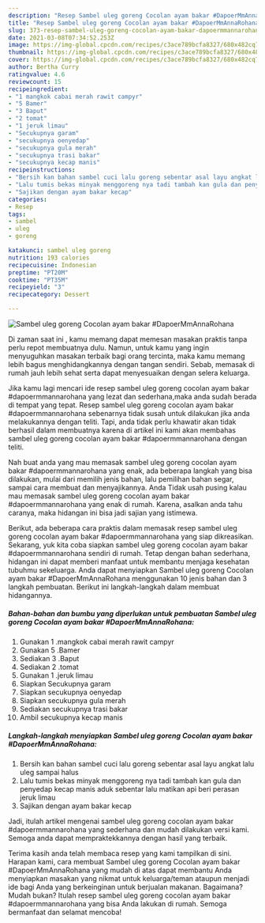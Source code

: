 ```yaml
---
description: "Resep Sambel uleg goreng Cocolan ayam bakar #DapoerMmAnnaRohana yang nikmat dan Mudah Dibuat"
title: "Resep Sambel uleg goreng Cocolan ayam bakar #DapoerMmAnnaRohana yang nikmat dan Mudah Dibuat"
slug: 373-resep-sambel-uleg-goreng-cocolan-ayam-bakar-dapoermmannarohana-yang-nikmat-dan-mudah-dibuat
date: 2021-03-08T07:34:52.253Z
image: https://img-global.cpcdn.com/recipes/c3ace789bcfa8327/680x482cq70/sambel-uleg-goreng-cocolan-ayam-bakar-dapoermmannarohana-foto-resep-utama.jpg
thumbnail: https://img-global.cpcdn.com/recipes/c3ace789bcfa8327/680x482cq70/sambel-uleg-goreng-cocolan-ayam-bakar-dapoermmannarohana-foto-resep-utama.jpg
cover: https://img-global.cpcdn.com/recipes/c3ace789bcfa8327/680x482cq70/sambel-uleg-goreng-cocolan-ayam-bakar-dapoermmannarohana-foto-resep-utama.jpg
author: Bertha Curry
ratingvalue: 4.6
reviewcount: 15
recipeingredient:
- "1 mangkok cabai merah rawit campyr"
- "5 Bamer"
- "3 Baput"
- "2 tomat"
- "1 jeruk limau"
- "Secukupnya garam"
- "secukupnya oenyedap"
- "secukupnya gula merah"
- "secukupnya trasi bakar"
- "secukupnya kecap manis"
recipeinstructions:
- "Bersih kan bahan sambel cuci lalu goreng sebentar asal layu angkat lalu uleg sampai halus"
- "Lalu tumis bekas minyak menggoreng nya tadi tambah kan gula dan penyedap kecap manis aduk sebentar lalu matikan api beri perasan jeruk limau"
- "Sajikan dengan ayam bakar kecap"
categories:
- Resep
tags:
- sambel
- uleg
- goreng

katakunci: sambel uleg goreng 
nutrition: 193 calories
recipecuisine: Indonesian
preptime: "PT20M"
cooktime: "PT35M"
recipeyield: "3"
recipecategory: Dessert

---
```



![Sambel uleg goreng Cocolan ayam bakar #DapoerMmAnnaRohana](https://img-global.cpcdn.com/recipes/c3ace789bcfa8327/680x482cq70/sambel-uleg-goreng-cocolan-ayam-bakar-dapoermmannarohana-foto-resep-utama.jpg)

Di zaman  saat ini , kamu memang dapat memesan masakan praktis tanpa perlu repot membuatnya dulu. Namun, untuk kamu yang ingin menyuguhkan masakan terbaik bagi orang tercinta, maka kamu memang lebih bagus menghidangkannya dengan tangan sendiri. Sebab, memasak di rumah jauh lebih sehat serta dapat menyesuaikan dengan selera keluarga.

Jika kamu lagi mencari ide resep sambel uleg goreng cocolan ayam bakar #dapoermmannarohana yang lezat dan sederhana,maka anda sudah berada di tempat yang tepat. Resep sambel uleg goreng cocolan ayam bakar #dapoermmannarohana  sebenarnya tidak susah untuk dilakukan jika anda melakukannya dengan teliti. Tapi, anda tidak perlu khawatir akan tidak berhasil dalam membuatnya 
karena di artikel ini kami akan membahas sambel uleg goreng cocolan ayam bakar #dapoermmannarohana dengan teliti.  



Nah buat anda yang mau memasak sambel uleg goreng cocolan ayam bakar #dapoermmannarohana yang enak, ada beberapa langkah yang bisa dilakukan, mulai dari memilih jenis bahan, lalu pemilihan bahan segar, sampai cara membuat dan menyajikannya. Anda Tidak usah pusing kalau mau memasak sambel uleg goreng cocolan ayam bakar #dapoermmannarohana yang enak di rumah. Karena, asalkan anda  tahu caranya, maka hidangan ini bisa jadi sajian yang istimewa.

Berikut, ada beberapa cara praktis  dalam memasak resep sambel uleg goreng cocolan ayam bakar #dapoermmannarohana yang siap dikreasikan. Sekarang, yuk kita coba siapkan sambel uleg goreng cocolan ayam bakar #dapoermmannarohana sendiri di rumah. Tetap dengan bahan sederhana, hidangan ini dapat memberi manfaat untuk membantu menjaga kesehatan tubuhmu sekeluarga. Anda dapat menyiapkan Sambel uleg goreng Cocolan ayam bakar #DapoerMmAnnaRohana menggunakan 10 jenis bahan dan 3 langkah pembuatan. Berikut ini langkah-langkah dalam membuat hidangannya.

<!--inarticleads1-->

##### Bahan-bahan dan bumbu yang diperlukan untuk pembuatan Sambel uleg goreng Cocolan ayam bakar #DapoerMmAnnaRohana:

1. Gunakan 1 .mangkok cabai merah rawit campyr
1. Gunakan 5 .Bamer
1. Sediakan 3 .Baput
1. Sediakan 2 .tomat
1. Gunakan 1 .jeruk limau
1. Siapkan Secukupnya garam
1. Siapkan secukupnya oenyedap
1. Siapkan secukupnya gula merah
1. Sediakan secukupnya trasi bakar
1. Ambil secukupnya kecap manis




<!--inarticleads2-->

##### Langkah-langkah menyiapkan Sambel uleg goreng Cocolan ayam bakar #DapoerMmAnnaRohana:

1. Bersih kan bahan sambel cuci lalu goreng sebentar asal layu angkat lalu uleg sampai halus
1. Lalu tumis bekas minyak menggoreng nya tadi tambah kan gula dan penyedap kecap manis aduk sebentar lalu matikan api beri perasan jeruk limau
1. Sajikan dengan ayam bakar kecap




Jadi, itulah artikel mengenai  sambel uleg goreng cocolan ayam bakar #dapoermmannarohana  yang sederhana dan mudah dilakukan versi kami. Semoga anda dapat mempraktekkannya dengan hasil yang terbaik. 

Terima kasih anda telah membaca resep yang kami tampilkan di sini. Harapan kami, cara membuat  Sambel uleg goreng Cocolan ayam bakar #DapoerMmAnnaRohana yang mudah di atas dapat membantu Anda menyiapkan masakan yang nikmat untuk keluarga/teman ataupun menjadi ide bagi Anda yang berkeinginan untuk berjualan makanan. Bagaimana? Mudah bukan? Itulah resep sambel uleg goreng cocolan ayam bakar #dapoermmannarohana yang bisa Anda lakukan di rumah. Semoga bermanfaat dan selamat mencoba!

